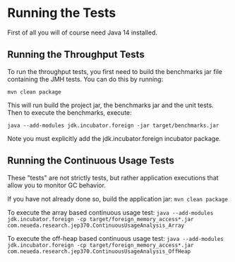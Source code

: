 # Running the Tests

First of all you will of course need Java 14 installed.

## Running the Throughput Tests

To run the throughput tests, you first need to build the benchmarks jar file containing the JMH tests. You can do this by running:

```mvn clean package```

This will run build the project jar, the benchmarks jar and the unit tests. 
Then to execute the benchmarks, execute: 

```java --add-modules jdk.incubator.foreign -jar target/benchmarks.jar```

Note you must explicitly add the jdk.incubator.foreign incubator package.

## Running the Continuous Usage Tests

These "tests" are not strictly tests, but rather application executions that allow you to monitor GC behavior.

If you have not already done so, build the application jar:
```mvn clean package```

To execute the array based continuous usage test:
```java --add-modules jdk.incubator.foreign -cp target/foreign_memory_access*.jar com.neueda.research.jep370.ContinuousUsageAnalysis_Array```

To execute the off-heap based  continuous usage test:
```java --add-modules jdk.incubator.foreign -cp target/foreign_memory_access*.jar com.neueda.research.jep370.ContinuousUsageAnalysis_OffHeap```
